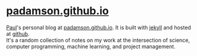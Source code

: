 # [padamson.github.io](http://padamson.github.io)
[Paul](http://www.github.com/padamson)'s personal blog at [padamson.github.io](http://padamson.github.io).
It is built with [jekyll](https://jekyllrb.com) and hosted at [github](http://www.github.com).  
It's a random collection of notes on my work at the
intersection of science, computer programming, machine learning, and project management.
